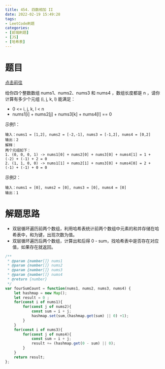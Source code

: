 ```yaml
---
title: 454. 四数相加 II
date: 2022-02-19 15:49:28
tags:
- LeetCode刷题
categories:
- [前端刷题]
- [JS]
- [哈希表]
---
```


# 题目

[点击前往](https://leetcode-cn.com/problems/4sum-ii)

给你四个整数数组 nums1、nums2、nums3 和 nums4 ，数组长度都是 n ，请你计算有多少个元组 (i, j, k, l) 能满足：
* 0 <= i, j, k, l < n
* nums1[i] + nums2[j] + nums3[k] + nums4[l] == 0

示例1：
```
输入：nums1 = [1,2], nums2 = [-2,-1], nums3 = [-1,2], nums4 = [0,2]
输出：2
解释：
两个元组如下：
1. (0, 0, 0, 1) -> nums1[0] + nums2[0] + nums3[0] + nums4[1] = 1 + (-2) + (-1) + 2 = 0
2. (1, 1, 0, 0) -> nums1[1] + nums2[1] + nums3[0] + nums4[0] = 2 + (-1) + (-1) + 0 = 0
```

示例2：
```
输入：nums1 = [0], nums2 = [0], nums3 = [0], nums4 = [0]
输出：1
```

# 解题思路

* 双层循环遍历前两个数组，利用哈希表统计前两个数组中元素的和并存储在哈希表中，和为键，出现次数为值。
* 双层循环遍历后两个数组，计算出和后得 0 - sum，找哈希表中是否存在对应值，如果存在就返回。

```js
/**
 * @param {number[]} nums1
 * @param {number[]} nums2
 * @param {number[]} nums3
 * @param {number[]} nums4
 * @return {number}
 */
var fourSumCount = function(nums1, nums2, nums3, nums4) {
    let hashmap = new Map();
    let result = 0 ;
    for(const i of nums1){
        for(const j of nums2){
            const sum = i + j;
            hashmap.set(sum,(hashmap.get(sum) || 0) +1);
        }
    }
    for(const i of nums3){
        for(const j of nums4){
            const sum = i + j;
            result += (hashmap.get(0 - sum) || 0);
        }
    }
    return result;
};
```